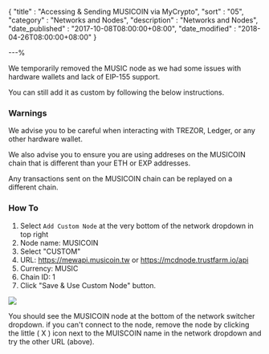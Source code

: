{
"title"       : "Accessing & Sending MUSICOIN via MyCrypto",
"sort"        : "05",
"category"    : "Networks and Nodes",
"description" : "Networks and Nodes",
"date_published" : "2017-10-08T08:00:00+08:00",
"date_modified" : "2018-04-26T08:00:00+08:00"
}

---%


We temporarily removed the MUSIC node as we had some issues with hardware wallets and lack of EIP-155 support.

You can still add it as custom by following the below instructions.

### Warnings

We advise you to be careful when interacting with TREZOR, Ledger, or any other hardware wallet.

We also advise you to ensure you are using addreses on the MUSICOIN chain that is different than your ETH or EXP addresses.

Any transactions sent on the MUSICOIN chain can be replayed on a different chain.

### How To

1. Select `Add Custom Node` at the very bottom of the network dropdown in top right
2. Node name: MUSICOIN
3. Select "CUSTOM"
4. URL: https://mewapi.musicoin.tw or https://mcdnode.trustfarm.io/api
5. Currency: MUSIC
6. Chain ID: 1
7. Click "Save & Use Custom Node" button.

![](https://i.imgur.com/CH2sfsd.png)

You should see the MUSICOIN node at the bottom of the network switcher dropdown. if you can't connect to the node, remove the node by clicking the little ( X ) icon next to the MUISCOIN name in the network dropdown and try the other URL (above).

